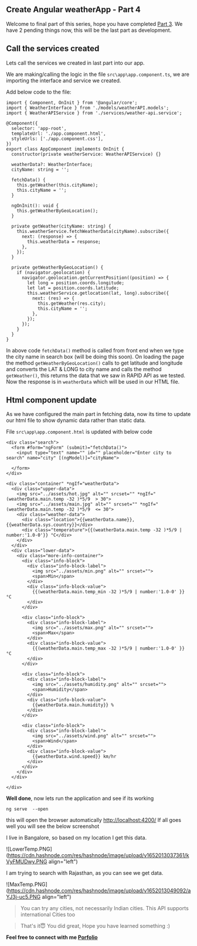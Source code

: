 ## Create Angular weatherApp - Part 4

Welcome to final part of this series, hope you have completed [Part 3](https://shijoshaji.hashnode.dev/create-angular-weatherapp-part-3).
We have 2 pending things now, this will be the last part as development.

## Call the services created
Lets call the services we created in last part into our app.

We are making/calling the logic in the file `src\app\app.component.ts`,
we are importing the interface and service we created.

Add below code to the file:

```
import { Component, OnInit } from '@angular/core';
import { WeatherInterface } from './models/weatherAPI.models';
import { WeatherAPIService } from './services/weather-api.service';

@Component({
  selector: 'app-root',
  templateUrl: './app.component.html',
  styleUrls: ['./app.component.css'],
})
export class AppComponent implements OnInit {
  constructor(private weatherService: WeatherAPIService) {}

  weatherData?: WeatherInterface;
  cityName: string = '';

  fetchData() {
    this.getWeather(this.cityName);
    this.cityName = '';
  }

  ngOnInit(): void {
    this.getWeatherByGeoLocation();
  }

  private getWeather(cityName: string) {
    this.weatherService.fetchWeatherData(cityName).subscribe({
      next: (response) => {
        this.weatherData = response;
      },
    });
  }

  private getWeatherByGeoLocation() {
    if (navigator.geolocation) {
      navigator.geolocation.getCurrentPosition((position) => {
        let long = position.coords.longitude;
        let lat = position.coords.latitude;
        this.weatherService.getlocation(lat, long).subscribe({
          next: (res) => {
            this.getWeather(res.city);
            this.cityName = '';
          },
        });
      });
    }
  }
}
```
In above code `fetchData()` method is called from front end when we type the city name in search box (will be doing this soon). On loading the page the method `getWeatherByGeoLocation()` calls to get latitude and longitude and converts the LAT & LONG to city name and calls the method `getWeather()`, this returns the data that we saw in RAPID API as we tested.
Now the response is in `weatherData` which will be used in our HTML file.

## Html component update
As we have configured the main part in fetching data, now its time to update our html file to show dynamic data rather than static data.

File `src\app\app.component.html` is updated with below code


```
<div class="search">
  <form #form="ngForm" (submit)="fetchData()">
    <input type="text" name="" id="" placeholder="Enter city to search" name="city" [(ngModel)]="cityName">

  </form>
</div>

<div class="container" *ngIf="weatherData">
  <div class="upper-data">
    <img src="../assets/hot.jpg" alt="" srcset="" *ngIf="(weatherData.main.temp -32 )*5/9  > 30">
    <img src="../assets/main.jpg" alt="" srcset="" *ngIf="(weatherData.main.temp -32 )*5/9  <= 30">
    <div class="weather-data">
      <div class="location">{{weatherData.name}}, {{weatherData.sys.country}}</div>
      <div class="temperature">{{(weatherData.main.temp -32 )*5/9 | number:'1.0-0'}} °C</div>
    </div>
  </div>
  <div class="lower-data">
    <div class="more-info-container">
      <div class="info-block">
        <div class="info-block-label">
          <img src="../assets/min.png" alt="" srcset="">
          <span>Min</span>
        </div>
        <div class="info-block-value">
          {{(weatherData.main.temp_min -32 )*5/9 | number:'1.0-0' }} °C
        </div>
      </div>

      <div class="info-block">
        <div class="info-block-label">
          <img src="../assets/max.png" alt="" srcset="">
          <span>Max</span>
        </div>
        <div class="info-block-value">
          {{(weatherData.main.temp_max -32 )*5/9 | number:'1.0-0' }} °C
        </div>
      </div>

      <div class="info-block">
        <div class="info-block-label">
          <img src="../assets/humidity.png" alt="" srcset="">
          <span>Humidity</span>
        </div>
        <div class="info-block-value">
          {{weatherData.main.humidity}} %
        </div>
      </div>

      <div class="info-block">
        <div class="info-block-label">
          <img src="../assets/wind.png" alt="" srcset="">
          <span>Wind</span>
        </div>
        <div class="info-block-value">
          {{weatherData.wind.speed}} km/hr
        </div>
      </div>
    </div>
  </div>

</div>
``` 

**Well done**,  now lets run the application and see if its working
```
ng serve  --open
```
this will open the browser automatically [http://localhost:4200/](http://localhost:4200/)
If all goes well you will see the below screenshot

I live in Bangalore, so based on my location I get this data.

![LowerTemp.PNG](https://cdn.hashnode.com/res/hashnode/image/upload/v1652013037361/kVyFMUDwy.PNG align="left")

I am trying to search with Rajasthan, as you can see we get data.

![MaxTemp.PNG](https://cdn.hashnode.com/res/hashnode/image/upload/v1652013049092/aYJ3j-uc5.PNG align="left")


> You can try any cities, not necessarily Indian cities. This API supports international Cities too

> That's it😇 You did great, Hope you have learned something :)


**Feel free to connect with me [Porfolio](https://shijoshaji.herokuapp.com/)**